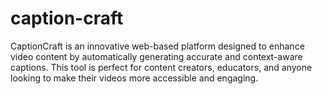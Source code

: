 # caption-craft
CaptionCraft is an innovative web-based platform designed to enhance video content by automatically generating accurate and context-aware captions. This tool is perfect for content creators, educators, and anyone looking to make their videos more accessible and engaging.

